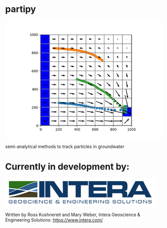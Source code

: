 # partipy

![Alt text](partipy/partipy_example.png?raw=true "Title")

semi-analytical methods to track particles in groundwater

# Currently in development by:

![Alt text](partipy/intera-logo-sm.png?raw=true "Title")

Written by Ross Kushnereit and Mary Weber, Intera Geoscience & Engineering Solutions:
https://www.intera.com/
